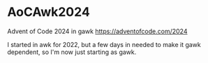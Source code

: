# AoCAwk2024

Advent of Code 2024 in gawk
https://adventofcode.com/2024


I started in awk for 2022, but a few days in needed to make it gawk dependent, so I'm now just starting as gawk. 
